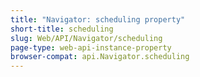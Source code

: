 ```yaml
---
title: "Navigator: scheduling property"
short-title: scheduling
slug: Web/API/Navigator/scheduling
page-type: web-api-instance-property
browser-compat: api.Navigator.scheduling
---
```

